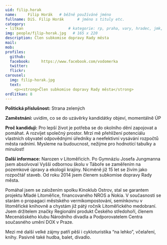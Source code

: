 ```yaml
---
uid: filip.horak
name:     Filip Horák  	# běžně používáné jméno
fullname: DiS. Filip Horák  	# jméno s tituly etc.
category:
- litkan                 	# kategorie: rp, praha, vary, hradec, jmk, senat
img: people/filip-horak.jpg   # 165 x 220
description: Člen subkomise dopravy Rady města
mail:
mob:
profiles:
  github:
  facebook:     https://www.facebook.com/vodomerka
  twitter: 
  flickr:
carousel:
  img: filip-horak.jpg
  text:
    <p><strong>Člen subkomise dopravy Rady města</strong>
ordlitkan: 8
---
```

 
**Politická příslušnost:** Strana zelených
 
**Zaměstnání:** uvidím, co se do uzávěrky kandidátky objeví, momentálně ÚP
 
**Proč kandiduji:** Pro lepší život je potřeba se do okolního dění zapojovat a pomáhat. A rozvíjet společný prostor. Mrzí mě přehlížení potenciálu vlastních obyvatel odpovědnými úředníky a neefektivní vysávání rozpočtů města radními. Mysleme na budoucnost, nežijme pro hodnotící tabulky a minulost!
 
**Další informace:** Narozen v Litoměřicích. Po Gymnáziu Josefa Jungmanna jsem absolvoval Vyšší odbornou školu v Táboře se zaměřením na pozemkové úpravy a ekologii krajiny. Nicméně již 15 let se živím jako rozpočtář staveb.
Od roku 2014 jsem členem subkomise dopravy Rady města.

Pomáhal jsem se založením spolku Kinoklub Ostrov, stal se garantem projektu Mladé Litoměřice, financovaného NROS a Nokia. V současnosti se starám o propagaci městského vermikompostování, semínkovnu v litoměřické knihovně a chystám již pátý ročník Litoměřického medobraní.
Jsem držitelem značky Regionální produkt Českého středohoří, členem Mecenášského klubu Národního divadla a Podporovatelem Centra současného umění DOX v Praze.

Mezi mé další velké zájmy patří pěší i cykloturistika “na lehko”, včelaření, knihy. Pasivně také hudba, balet, divadlo.




